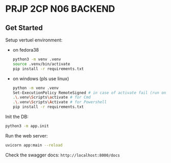 # PRJP 2CP N06 BACKEND

## Get Started
Setup vertuel environment:
- on fedora38
	```bash
	python3 -m venv .venv
	source .venv/bin/activate
	pip install -r requirements.txt
	```

-	on windows (pls use linux)
	```sh
	python -m venv .venv
	Set-ExecutionPolicy RemoteSigned # in case of activate fail (run on Powershell as administrator)
	.\.venv\Scripts\activate # for Cmd
	.\.venv\Scripts\Activate # for Powershell
	pip install -r requirements.txt
	```

Init the DB:
  ```bash
  python3 -m app.init
  ```

Run the web server:
```bash
uvicorn app:main --reload
```

Check the swagger docs:  `http://localhost:8000/docs`

